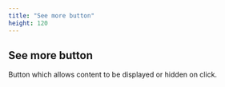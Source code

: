```yaml
---
title: "See more button"
height: 120
---
```



## See more button

Button which allows content to be displayed or hidden on click.
